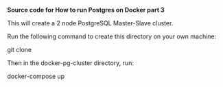 **Source code for How to run Postgres on Docker part 3**

This will create a 2 node PostgreSQL Master-Slave cluster.

Run the following command to create this directory on your own machine:

git clone 

Then in the docker-pg-cluster directory, run:

docker-compose up
